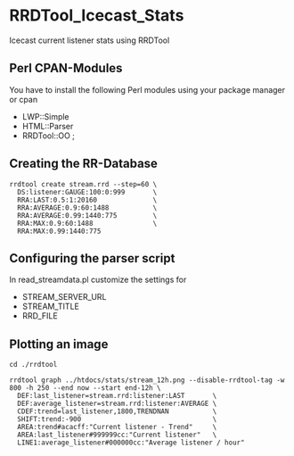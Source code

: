 RRDTool_Icecast_Stats
=====================

Icecast current listener stats using RRDTool

Perl CPAN-Modules
-----------------

You have to install the following Perl modules using your package manager or cpan

- LWP::Simple
- HTML::Parser
- RRDTool::OO ;

Creating the RR-Database
------------------------

    rrdtool create stream.rrd --step=60 \
      DS:listener:GAUGE:100:0:999       \
      RRA:LAST:0.5:1:20160              \
      RRA:AVERAGE:0.9:60:1488           \
      RRA:AVERAGE:0.99:1440:775         \
      RRA:MAX:0.9:60:1488               \
      RRA:MAX:0.99:1440:775

Configuring the parser script
----------------------

In read_streamdata.pl customize the settings for

- STREAM_SERVER_URL
- STREAM_TITLE
- RRD_FILE

Plotting an image
-----------------

    cd ./rrdtool

    rrdtool graph ../htdocs/stats/stream_12h.png --disable-rrdtool-tag -w 800 -h 250 --end now --start end-12h \
      DEF:last_listener=stream.rrd:listener:LAST       \
      DEF:average_listener=stream.rrd:listener:AVERAGE \
      CDEF:trend=last_listener,1800,TRENDNAN           \
      SHIFT:trend:-900                                 \
      AREA:trend#acacff:"Current listener - Trend"     \
      AREA:last_listener#999999cc:"Current listener"   \
      LINE1:average_listener#000000cc:"Average listener / hour"

